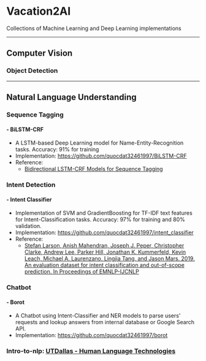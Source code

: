 # Vacation2AI
Collections of Machine Learning and Deep Learning implementations

---

## Computer Vision
### Object Detection


---

## Natural Language Understanding

### Sequence Tagging
#### - BiLSTM-CRF
- A LSTM-based Deep Learning model for Name-Entity-Recognition tasks. Accuracy: 91% for training
- Implementation: https://github.com/quocdat32461997/BiLSTM-CRF
- Reference:
	* [Bidirectional LSTM-CRF Models for Sequence Tagging](https://arxiv.org/pdf/1508.01991v1.pdf)

### Intent Detection
	
#### - Intent Classifier
- Implementation of SVM and GradientBoosting for TF-IDF text features for Intent-Classification tasks. Accuracy: 97% for training and 80% validation.
- Implementation: https://github.com/quocdat32461997/intent_classifier
- Reference:
	* [Stefan Larson, Anish Mahendran, Joseph J. Peper, Christopher Clarke, Andrew Lee, Parker Hill, Jonathan K. Kummerfeld, Kevin Leach, Michael A. Laurenzano, Lingjia Tang, and Jason Mars. 2019. An evaluation dataset for intent classification and out-of-scope prediction. In Proceedings of EMNLP-IJCNLP](https://archive.ics.uci.edu/ml/datasets/CLINC150)
	
### Chatbot
#### - Borot
- A Chatbot using Intent-Classifier and NER models to parse users' requests and lookup answers from internal database or Google Search API.
- Implementation: https://github.com/quocdat32461997/borot

### Intro-to-nlp: [UTDallas - Human Language Technologies](https://github.com/quocdat32461997/intro-to-nlp)
